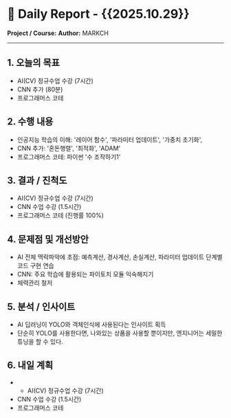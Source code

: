 # 🧾 Daily Report - {{2025.10.29}}

**Project / Course:** 
**Author:** MARKCH

---

## 1. 오늘의 목표
- AI(CV) 정규수업 수강 (7시간)
- CNN 추가 (80분)
- 프로그래머스 코테

## 2. 수행 내용
- 인공지능 학습의 이해: '레이어 함수', '파라미터 업데이트', '가중치 초기화',
- CNN 추가: '혼돈행렬', '최적화', 'ADAM'
- 프로그래머스 코테: 파이썬 '수 조작하기1'

## 3. 결과 / 진척도
- AI(CV) 정규수업 수강 (7시간)
- CNN 수업 수강 (1.5시간)
- 프로그래머스 코테 (진행률 100%)

## 4. 문제점 및 개선방안
- AI 전체 맥락파악에 초점: 예측계산, 경사계산, 손실계산, 파라미터 업데이트 단계별 코드 구현 연습
- CNN: 주요 학습에 활용되는 파이토치 모듈 익숙해지기
- 체력관리 철저

## 5. 분석 / 인사이트
- AI 딥러닝이 YOLO와 객체인식에 사용된다는 인사이트 획득
- 단순히 YOLO를 사용한다면, 나와있는 상품을 사용할 뿐이지만, 엔지니어는 세밀한 튜닝을 할 수 있다.

## 6. 내일 계획
- - AI(CV) 정규수업 수강 (7시간)
- CNN 수업 수강 (1.5시간)
- 프로그래머스 코테